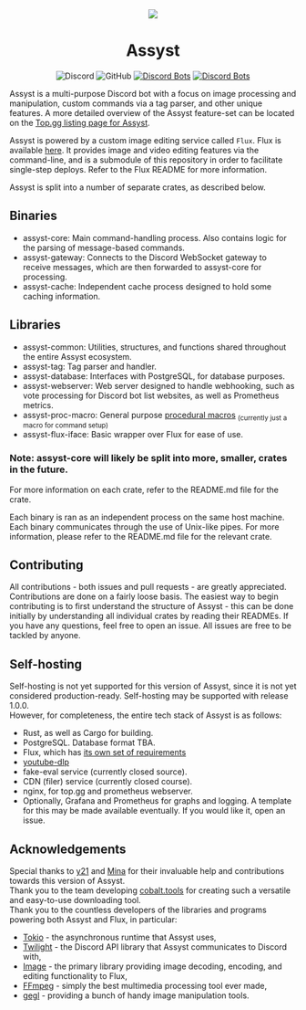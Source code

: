 <div align="center">
    <img src="https://cdn.discordapp.com/avatars/571661221854707713/a23ec18f81e3d182291471f64685da5f.png?size=128"/><br>
</div>

# <div align="center"> Assyst </div>

<div align="center">

![Discord](https://img.shields.io/discord/1099115731301449758?color=7289DA)
![GitHub](https://img.shields.io/github/license/jacherr/assyst2)
[![Discord Bots](https://top.gg/api/widget/servers/571661221854707713.svg?noavatar=true)](https://top.gg/bot/571661221854707713)
[![Discord Bots](https://top.gg/api/widget/status/571661221854707713.svg?noavatar=true)](https://top.gg/bot/571661221854707713)

</div>

Assyst is a multi-purpose Discord bot with a focus on image processing and manipulation, custom commands via a tag parser, and other unique features. A more detailed overview of the Assyst feature-set can be located on the [Top.gg listing page for Assyst](https://top.gg/bot/571661221854707713).

Assyst is powered by a custom image editing service called `Flux`. Flux is available [here](https://github.com/jacherr/flux). It provides image and video editing features via the command-line, and is a submodule of this repository in order to facilitate single-step deploys. Refer to the Flux README for more information.

Assyst is split into a number of separate crates, as described below.

## Binaries
- assyst-core: Main command-handling process. Also contains logic for the parsing of message-based commands.
- assyst-gateway: Connects to the Discord WebSocket gateway to receive messages, which are then forwarded to assyst-core for processing.
- assyst-cache: Independent cache process designed to hold some caching information.

## Libraries
- assyst-common: Utilities, structures, and functions shared throughout the entire Assyst ecosystem.
- assyst-tag: Tag parser and handler.
- assyst-database: Interfaces with PostgreSQL, for database purposes.
- assyst-webserver: Web server designed to handle webhooking, such as vote processing for Discord bot list websites, as well as Prometheus metrics.
- assyst-proc-macro: General purpose [procedural macros] <sub>(currently just a macro for command setup)</sub>
- assyst-flux-iface: Basic wrapper over Flux for ease of use.

### Note: assyst-core will likely be split into more, smaller, crates in the future.

[Procedural macros]: https://doc.rust-lang.org/reference/procedural-macros.html

For more information on each crate, refer to the README.md file for the crate.

Each binary is ran as an independent process on the same host machine. Each binary communicates through the use of Unix-like pipes. For more information, please refer to the README.md file for the relevant crate.

## Contributing

All contributions - both issues and pull requests - are greatly appreciated. Contributions are done on a fairly loose basis. The easiest way to begin contributing is to first understand the structure of Assyst - this can be done initially by understanding all individual crates by reading their READMEs. If you have any questions, feel free to open an issue. All issues are free to be tackled by anyone.

## Self-hosting

Self-hosting is not yet supported for this version of Assyst, since it is not yet considered production-ready. Self-hosting may be supported with release 1.0.0. \
However, for completeness, the entire tech stack of Assyst is as follows:
 - Rust, as well as Cargo for building.
 - PostgreSQL. Database format TBA.
 - Flux, which has [its own set of requirements](https://github.com/jacherr/flux?tab=readme-ov-file#prerequisites)
 - [youtube-dlp](https://github.com/yt-dlp/yt-dlp)
 - fake-eval service (currently closed source).
 - CDN (filer) service (currently closed course).
 - nginx, for top.gg and prometheus webserver.
 - Optionally, Grafana and Prometheus for graphs and logging. A template for this may be made available eventually. If you would like it, open an issue.

## Acknowledgements

Special thanks to [y21](https://github.com/y21) and [Mina](https://github.com/trueharuu) for their invaluable help and contributions towards this version of Assyst. \
Thank you to the team developing [cobalt.tools](https://github.com/imputnet/cobalt) for creating such a versatile and easy-to-use downloading tool. \
Thank you to the countless developers of the libraries and programs powering both Assyst and Flux, in particular:
- [Tokio](https://github.com/tokio/tokio) - the asynchronous runtime that Assyst uses,
- [Twilight](https://github.com/twilight-rs/twilight) - the Discord API library that Assyst communicates to Discord with,
- [Image](https://github.com/image-rs/image) - the primary library providing image decoding, encoding, and editing functionality to Flux,
- [FFmpeg](https://ffmpeg.org) - simply the best multimedia processing tool ever made,
- [gegl](https://gegl.org) - providing a bunch of handy image manipulation tools.

